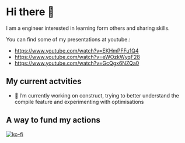 # Hi there 👋

I am a engineer interested in learning form others and sharing skills.

You can find some of my presentations at youtube.:

 - https://www.youtube.com/watch?v=EKHmPFFu1Q4
 - https://www.youtube.com/watch?v=eWOzkWyqF28
 - https://www.youtube.com/watch?v=GcQgx6NZQa0

## My current actvities
- 🔭 I’m currently working on construct, trying to better understand the compile feature and experimenting with optimisations

## A way to fund my actions
[![ko-fi](https://ko-fi.com/img/githubbutton_sm.svg)](https://ko-fi.com/Q5Q412GWLM)
